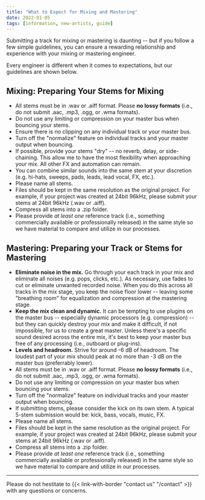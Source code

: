 ```yaml
---
title: "What to Expect for Mixing and Mastering"
date: 2022-01-05
tags: [information, new-artists, guide]
---
```


Submitting a track for mixing or mastering is daunting -- but if you follow a few simple guidelines, you can ensure a rewarding relationship and experience with your mixing or mastering engineer.

Every engineer is different when it comes to expectations, but our guidelines are shown below. 

## Mixing: Preparing Your Stems for Mixing

- All stems must be in .wav or .aiff format. Please **no lossy formats** (i.e., do not submit .aac, .mp3, .ogg, or .wma formats).
- Do not use any limiting or compression on your master bus when bouncing your stems.
- Ensure there is no clipping on any individual track or your master bus.
- Turn off the "normalize" feature on individual tracks and your master output when bouncing.
- If possible, provide your stems "dry" -- no reverb, delay, or side-chaining. This allow me to have the most flexibility when approaching your mix. All other FX and automation can remain.
- You can combine similar sounds into the same stem at your discretion (e.g. hi-hats, sweeps, pads, leads, lead vocal, FX, etc.).
- Please name all stems.
- Files should be kept in the same resolution as the original project. For example, if your project was created at 24bit 96kHz, please submit your stems at 24bit 96kHz (.wav or .aiff).
- Compress all stems into a .zip folder. 
- Please provide _at least one_ reference track (i.e., something commercially available or professionally released) in the same style so we have material to compare and utilize in our processes.

## Mastering: Preparing your Track or Stems for Mastering

- **Eliminate noise in the mix.** Go through your each track in your mix and eliminate all noises (e.g. pops, clicks, etc.). As necessary, use fades to cut or eliminate unwanted recorded noise. When you do this across all tracks in the mix stage, you keep the noise floor lower -- leaving some "breathing room" for equalization and compression at the mastering stage.
- **Keep the mix clean and dynamic.** It can be tempting to use plugins on the master bus -- especially dynamic processors (e.g. compression) -- but they can quickly destroy your mix and make it difficult, if not impossible, for us to create a great master. Unless there's a specific sound desired across the entire mix, it's best to keep your master bus free of any processing (i.e., outboard or plug-ins).
- **Levels and headroom.** Strive for around -6 dB of headroom. The loudest part of your mix should peak at no more than -3 dB on the master bus (preferrably lower). 
- All stems must be in .wav or .aiff format. Please **no lossy formats** (i.e., do not submit .aac, .mp3, .ogg, or .wma formats).
- Do not use any limiting or compression on your master bus when bouncing your stems.
- Turn off the "normalize" feature on individual tracks and your master output when bouncing.
- If submitting stems, please consider the kick on its own stem. A typical 5-stem submission would be: kick, bass, vocals, music, FX.
- Please name all stems.
- Files should be kept in the same resolution as the original project. For example, if your project was created at 24bit 96kHz, please submit your stems at 24bit 96kHz (.wav or .aiff).
- Compress all stems into a .zip folder. 
- Please provide _at least one_ reference track (i.e., something commercially available or professionally released) in the same style so we have material to compare and utilize in our processes.

<hr>

Please do not hestitate to {{< link-with-border "contact us" "/contact" >}} with any questions or concerns.
